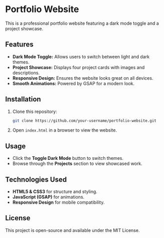 # Portfolio Website

This is a professional portfolio website featuring a dark mode toggle and a project showcase.

## Features
- **Dark Mode Toggle:** Allows users to switch between light and dark themes.
- **Project Showcase:** Displays four project cards with images and descriptions.
- **Responsive Design:** Ensures the website looks great on all devices.
- **Smooth Animations:** Powered by GSAP for a modern look.

## Installation
1. Clone this repository:
   ```bash
   git clone https://github.com/your-username/portfolio-website.git
   ```
2. Open `index.html` in a browser to view the website.

## Usage
- Click the **Toggle Dark Mode** button to switch themes.
- Browse through the **Projects** section to view showcased work.

## Technologies Used
- **HTML5 & CSS3** for structure and styling.
- **JavaScript (GSAP)** for animations.
- **Responsive Design** for mobile compatibility.

## License
This project is open-source and available under the MIT License.

